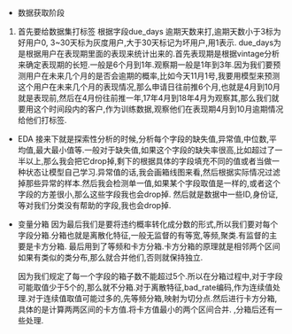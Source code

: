 ###  

- 数据获取阶段

1. 首先要给数据集打标签 根据字段due_days 逾期天数来打,逾期天数小于3标为好用户0, 3~30天标为灰度用户,大于30天标记为坏用户,用1表示.
due_days为是根据用户在表现期里面的表现来统计出来的.首先表现期是根据vintage分析来确定表现期的长短.一般是6个月到1年.观察期一般是1年到3年.因为我们要预测用户在未来几个月的是否会逾期的概率,比如今天11月1号,我要用模型来预测这个用户在未来几个月的表现情况,那么申请日往前推6个月,也就是4月到10月就是表现前,然后在4月份往前推一年,17年4月到18年4月为观察其,那么我们就要用这个时间段内的客户,作为训练数据,观察他们在表现期4月到10月逾期情况给他们打标签.

- EDA
接来下就是探索性分析的时候,分析每个字段的缺失值,异常值,中位数,平均值,最大最小值等.一般对于缺失值,如果这个字段的缺失率很高,比如超过了一半以上,那么我会把它drop掉,剩下的根据具体的字段填充不同的值或者当做一种状态让模型自己学习.异常值的话,我会画箱线图来看,然后根据实际情况过滤掉那些异常的样本.然后我会检测单一值,如果某个字段取值是一样的,或者这个字段的方差很小,那么这些字段我也会drop掉. 然后就是数据中一些ID,身份证,等对我们分类没有帮助的字段,我也会drop掉.

- 变量分箱
因为最后我们是要将违约概率转化成分数的形式,所以我们要对每个字段分箱.分箱也就是离散化特征,一般无监督的有等宽,等频,聚类.有监督的主要是卡方分箱. 最后用到了等频和卡方分箱.卡方分箱的原理就是相邻两个区间如果有类似的类分布,那么就合并他们,否则就保持独立.

	因为我们规定了每一个字段的箱子数不能超过5个.所以在分箱过程中,对于字段可能取值少于5个的,那么就不分箱.对于离散特征,bad_rate编码,作为连续值处理.对于连续值取值可能过多的,先等频分箱,映射为切分点.然后进行卡方分箱,
	具体的是计算两两区间的卡方值.将卡方值最小的两个区间合并. ,分箱后还有一些处理.
	
	
